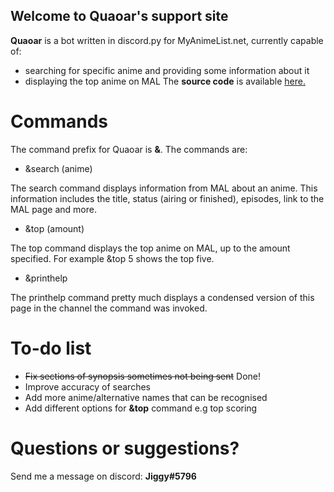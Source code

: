 ## Welcome to Quaoar's support site


**Quaoar** is a bot written in discord.py for MyAnimeList.net, currently capable of:
- searching for specific anime and providing some information about it
- displaying the top anime on MAL
The **source code** is available [here.](https://github.com/Jiggy079/quaoar-source "source code")

# Commands
The command prefix for Quaoar is **&**. The commands are:
- &search (anime)

The search command displays information from MAL about an anime. This information includes the title, status (airing or finished), episodes, link to the MAL page and more.
- &top (amount)

The top command displays the top anime on MAL, up to the amount specified. For example &top 5 shows the top five.
- &printhelp

The printhelp command pretty much displays a condensed version of this page in the channel the command was invoked.

# To-do list
- ~~Fix sections of synopsis sometimes not being sent~~ Done!
- Improve accuracy of searches
- Add more anime/alternative names that can be recognised
- Add different options for **&top** command e.g top scoring

# Questions or suggestions?
Send me a message on discord: **Jiggy#5796**
